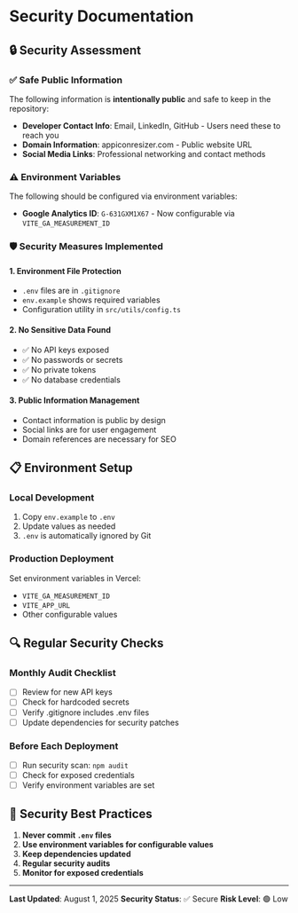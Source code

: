 # Security Documentation

## 🔒 **Security Assessment**

### ✅ **Safe Public Information**
The following information is **intentionally public** and safe to keep in the repository:

- **Developer Contact Info**: Email, LinkedIn, GitHub - Users need these to reach you
- **Domain Information**: appiconresizer.com - Public website URL
- **Social Media Links**: Professional networking and contact methods

### ⚠️ **Environment Variables**
The following should be configured via environment variables:

- **Google Analytics ID**: `G-631GXM1X67` - Now configurable via `VITE_GA_MEASUREMENT_ID`

### 🛡️ **Security Measures Implemented**

#### **1. Environment File Protection**
- `.env` files are in `.gitignore`
- `env.example` shows required variables
- Configuration utility in `src/utils/config.ts`

#### **2. No Sensitive Data Found**
- ✅ No API keys exposed
- ✅ No passwords or secrets
- ✅ No private tokens
- ✅ No database credentials

#### **3. Public Information Management**
- Contact information is public by design
- Social links are for user engagement
- Domain references are necessary for SEO

## 📋 **Environment Setup**

### **Local Development**
1. Copy `env.example` to `.env`
2. Update values as needed
3. `.env` is automatically ignored by Git

### **Production Deployment**
Set environment variables in Vercel:
- `VITE_GA_MEASUREMENT_ID`
- `VITE_APP_URL`
- Other configurable values

## 🔍 **Regular Security Checks**

### **Monthly Audit Checklist**
- [ ] Review for new API keys
- [ ] Check for hardcoded secrets
- [ ] Verify .gitignore includes .env files
- [ ] Update dependencies for security patches

### **Before Each Deployment**
- [ ] Run security scan: `npm audit`
- [ ] Check for exposed credentials
- [ ] Verify environment variables are set

## 🚨 **Security Best Practices**

1. **Never commit `.env` files**
2. **Use environment variables for configurable values**
3. **Keep dependencies updated**
4. **Regular security audits**
5. **Monitor for exposed credentials**

---

**Last Updated**: August 1, 2025
**Security Status**: ✅ Secure
**Risk Level**: 🟢 Low 